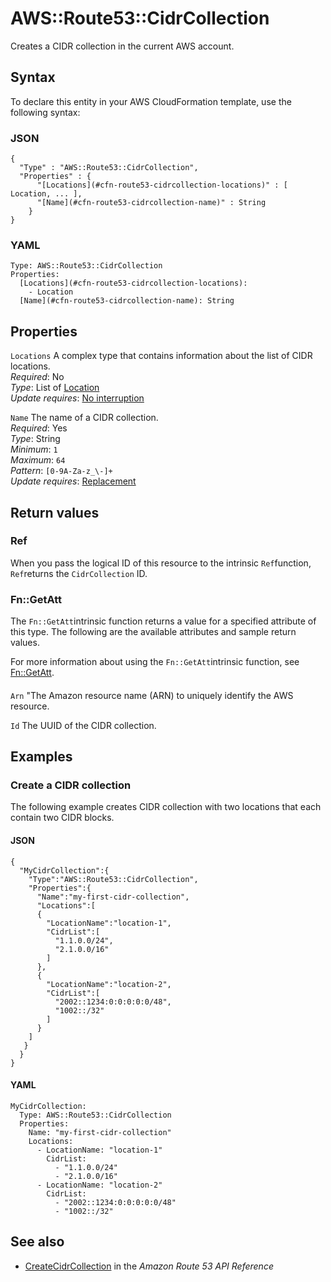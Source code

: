 # AWS::Route53::CidrCollection<a name="aws-resource-route53-cidrcollection"></a>

Creates a CIDR collection in the current AWS account\.

## Syntax<a name="aws-resource-route53-cidrcollection-syntax"></a>

To declare this entity in your AWS CloudFormation template, use the following syntax:

### JSON<a name="aws-resource-route53-cidrcollection-syntax.json"></a>

```
{
  "Type" : "AWS::Route53::CidrCollection",
  "Properties" : {
      "[Locations](#cfn-route53-cidrcollection-locations)" : [ Location, ... ],
      "[Name](#cfn-route53-cidrcollection-name)" : String
    }
}
```

### YAML<a name="aws-resource-route53-cidrcollection-syntax.yaml"></a>

```
Type: AWS::Route53::CidrCollection
Properties: 
  [Locations](#cfn-route53-cidrcollection-locations): 
    - Location
  [Name](#cfn-route53-cidrcollection-name): String
```

## Properties<a name="aws-resource-route53-cidrcollection-properties"></a>

`Locations`  <a name="cfn-route53-cidrcollection-locations"></a>
A complex type that contains information about the list of CIDR locations\.  
*Required*: No  
*Type*: List of [Location](aws-properties-route53-cidrcollection-location.md)  
*Update requires*: [No interruption](https://docs.aws.amazon.com/AWSCloudFormation/latest/UserGuide/using-cfn-updating-stacks-update-behaviors.html#update-no-interrupt)

`Name`  <a name="cfn-route53-cidrcollection-name"></a>
The name of a CIDR collection\.  
*Required*: Yes  
*Type*: String  
*Minimum*: `1`  
*Maximum*: `64`  
*Pattern*: `[0-9A-Za-z_\-]+`  
*Update requires*: [Replacement](https://docs.aws.amazon.com/AWSCloudFormation/latest/UserGuide/using-cfn-updating-stacks-update-behaviors.html#update-replacement)

## Return values<a name="aws-resource-route53-cidrcollection-return-values"></a>

### Ref<a name="aws-resource-route53-cidrcollection-return-values-ref"></a>

When you pass the logical ID of this resource to the intrinsic `Ref`function, `Ref`returns the `CidrCollection` ID\.

### Fn::GetAtt<a name="aws-resource-route53-cidrcollection-return-values-fn--getatt"></a>

The `Fn::GetAtt`intrinsic function returns a value for a specified attribute of this type\. The following are the available attributes and sample return values\.

For more information about using the `Fn::GetAtt`intrinsic function, see [Fn::GetAtt](https://docs.aws.amazon.com/AWSCloudFormation/latest/UserGuide/intrinsic-function-reference-getatt.html)\.

#### <a name="aws-resource-route53-cidrcollection-return-values-fn--getatt-fn--getatt"></a>

`Arn`  <a name="Arn-fn::getatt"></a>
"The Amazon resource name \(ARN\) to uniquely identify the AWS resource\.

`Id`  <a name="Id-fn::getatt"></a>
The UUID of the CIDR collection\.

## Examples<a name="aws-resource-route53-cidrcollection--examples"></a>



### Create a CIDR collection<a name="aws-resource-route53-cidrcollection--examples--Create_a_CIDR_collection"></a>

The following example creates CIDR collection with two locations that each contain two CIDR blocks\.

#### JSON<a name="aws-resource-route53-cidrcollection--examples--Create_a_CIDR_collection--json"></a>

```
{
  "MyCidrCollection":{
    "Type":"AWS::Route53::CidrCollection",
    "Properties":{
      "Name":"my-first-cidr-collection",
      "Locations":[
      {
        "LocationName":"location-1",
        "CidrList":[
          "1.1.0.0/24",
          "2.1.0.0/16"
        ]
      },
      {  
        "LocationName":"location-2",
        "CidrList":[
          "2002::1234:0:0:0:0:0/48",
          "1002::/32"
        ]
      }
    ]
   }
  }
}
```

#### YAML<a name="aws-resource-route53-cidrcollection--examples--Create_a_CIDR_collection--yaml"></a>

```
MyCidrCollection:
  Type: AWS::Route53::CidrCollection
  Properties:
    Name: "my-first-cidr-collection"
    Locations:
      - LocationName: "location-1"
        CidrList:
          - "1.1.0.0/24"
          - "2.1.0.0/16"
      - LocationName: "location-2"
        CidrList:
          - "2002::1234:0:0:0:0:0/48"
          - "1002::/32"
```

## See also<a name="aws-resource-route53-cidrcollection--seealso"></a>
+ [CreateCidrCollection](https://docs.aws.amazon.com/Route53/latest/APIReference/API_CreateCidrCollection.html) in the *Amazon Route 53 API Reference*

